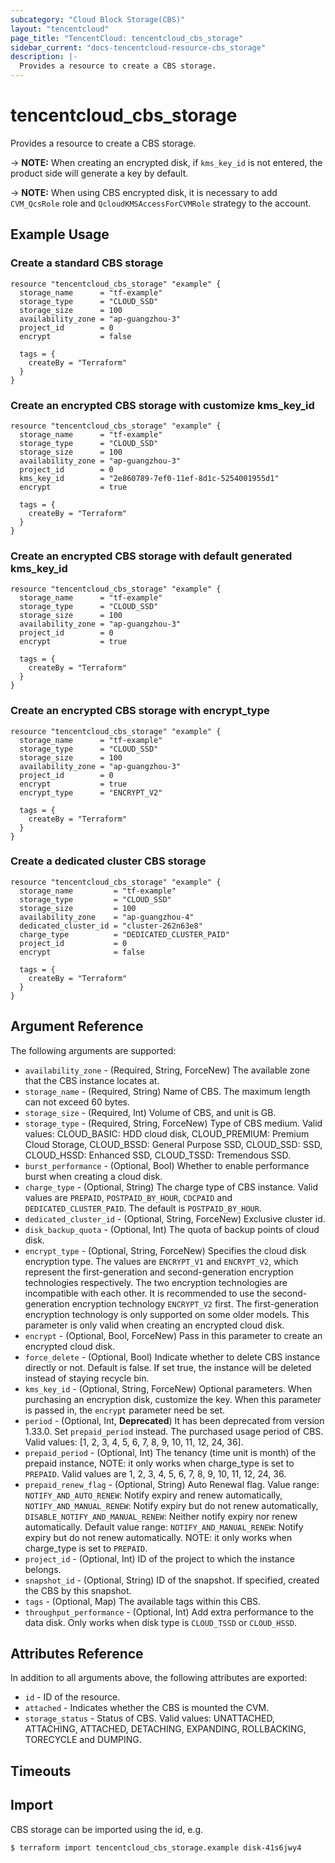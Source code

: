 ```yaml
---
subcategory: "Cloud Block Storage(CBS)"
layout: "tencentcloud"
page_title: "TencentCloud: tencentcloud_cbs_storage"
sidebar_current: "docs-tencentcloud-resource-cbs_storage"
description: |-
  Provides a resource to create a CBS storage.
---
```


# tencentcloud_cbs_storage

Provides a resource to create a CBS storage.

-> **NOTE:** When creating an encrypted disk, if `kms_key_id` is not entered, the product side will generate a key by default.

-> **NOTE:** When using CBS encrypted disk, it is necessary to add `CVM_QcsRole` role and `QcloudKMSAccessForCVMRole` strategy to the account.

## Example Usage

### Create a standard CBS storage

```hcl
resource "tencentcloud_cbs_storage" "example" {
  storage_name      = "tf-example"
  storage_type      = "CLOUD_SSD"
  storage_size      = 100
  availability_zone = "ap-guangzhou-3"
  project_id        = 0
  encrypt           = false

  tags = {
    createBy = "Terraform"
  }
}
```

### Create an encrypted CBS storage with customize kms_key_id

```hcl
resource "tencentcloud_cbs_storage" "example" {
  storage_name      = "tf-example"
  storage_type      = "CLOUD_SSD"
  storage_size      = 100
  availability_zone = "ap-guangzhou-3"
  project_id        = 0
  kms_key_id        = "2e860789-7ef0-11ef-8d1c-5254001955d1"
  encrypt           = true

  tags = {
    createBy = "Terraform"
  }
}
```

### Create an encrypted CBS storage with default generated kms_key_id

```hcl
resource "tencentcloud_cbs_storage" "example" {
  storage_name      = "tf-example"
  storage_type      = "CLOUD_SSD"
  storage_size      = 100
  availability_zone = "ap-guangzhou-3"
  project_id        = 0
  encrypt           = true

  tags = {
    createBy = "Terraform"
  }
}
```

### Create an encrypted CBS storage with encrypt_type

```hcl
resource "tencentcloud_cbs_storage" "example" {
  storage_name      = "tf-example"
  storage_type      = "CLOUD_SSD"
  storage_size      = 100
  availability_zone = "ap-guangzhou-3"
  project_id        = 0
  encrypt           = true
  encrypt_type      = "ENCRYPT_V2"

  tags = {
    createBy = "Terraform"
  }
}
```

### Create a dedicated cluster CBS storage

```hcl
resource "tencentcloud_cbs_storage" "example" {
  storage_name         = "tf-example"
  storage_type         = "CLOUD_SSD"
  storage_size         = 100
  availability_zone    = "ap-guangzhou-4"
  dedicated_cluster_id = "cluster-262n63e8"
  charge_type          = "DEDICATED_CLUSTER_PAID"
  project_id           = 0
  encrypt              = false

  tags = {
    createBy = "Terraform"
  }
}
```

## Argument Reference

The following arguments are supported:

* `availability_zone` - (Required, String, ForceNew) The available zone that the CBS instance locates at.
* `storage_name` - (Required, String) Name of CBS. The maximum length can not exceed 60 bytes.
* `storage_size` - (Required, Int) Volume of CBS, and unit is GB.
* `storage_type` - (Required, String, ForceNew) Type of CBS medium. Valid values: CLOUD_BASIC: HDD cloud disk, CLOUD_PREMIUM: Premium Cloud Storage, CLOUD_BSSD: General Purpose SSD, CLOUD_SSD: SSD, CLOUD_HSSD: Enhanced SSD, CLOUD_TSSD: Tremendous SSD.
* `burst_performance` - (Optional, Bool) Whether to enable performance burst when creating a cloud disk.
* `charge_type` - (Optional, String) The charge type of CBS instance. Valid values are `PREPAID`, `POSTPAID_BY_HOUR`, `CDCPAID` and `DEDICATED_CLUSTER_PAID`. The default is `POSTPAID_BY_HOUR`.
* `dedicated_cluster_id` - (Optional, String, ForceNew) Exclusive cluster id.
* `disk_backup_quota` - (Optional, Int) The quota of backup points of cloud disk.
* `encrypt_type` - (Optional, String, ForceNew) Specifies the cloud disk encryption type. The values are `ENCRYPT_V1` and `ENCRYPT_V2`, which represent the first-generation and second-generation encryption technologies respectively. The two encryption technologies are incompatible with each other. It is recommended to use the second-generation encryption technology `ENCRYPT_V2` first. The first-generation encryption technology is only supported on some older models. This parameter is only valid when creating an encrypted cloud disk.
* `encrypt` - (Optional, Bool, ForceNew) Pass in this parameter to create an encrypted cloud disk.
* `force_delete` - (Optional, Bool) Indicate whether to delete CBS instance directly or not. Default is false. If set true, the instance will be deleted instead of staying recycle bin.
* `kms_key_id` - (Optional, String, ForceNew) Optional parameters. When purchasing an encryption disk, customize the key. When this parameter is passed in, the `encrypt` parameter need be set.
* `period` - (Optional, Int, **Deprecated**) It has been deprecated from version 1.33.0. Set `prepaid_period` instead. The purchased usage period of CBS. Valid values: [1, 2, 3, 4, 5, 6, 7, 8, 9, 10, 11, 12, 24, 36].
* `prepaid_period` - (Optional, Int) The tenancy (time unit is month) of the prepaid instance, NOTE: it only works when charge_type is set to `PREPAID`. Valid values are 1, 2, 3, 4, 5, 6, 7, 8, 9, 10, 11, 12, 24, 36.
* `prepaid_renew_flag` - (Optional, String) Auto Renewal flag. Value range: `NOTIFY_AND_AUTO_RENEW`: Notify expiry and renew automatically, `NOTIFY_AND_MANUAL_RENEW`: Notify expiry but do not renew automatically, `DISABLE_NOTIFY_AND_MANUAL_RENEW`: Neither notify expiry nor renew automatically. Default value range: `NOTIFY_AND_MANUAL_RENEW`: Notify expiry but do not renew automatically. NOTE: it only works when charge_type is set to `PREPAID`.
* `project_id` - (Optional, Int) ID of the project to which the instance belongs.
* `snapshot_id` - (Optional, String) ID of the snapshot. If specified, created the CBS by this snapshot.
* `tags` - (Optional, Map) The available tags within this CBS.
* `throughput_performance` - (Optional, Int) Add extra performance to the data disk. Only works when disk type is `CLOUD_TSSD` or `CLOUD_HSSD`.

## Attributes Reference

In addition to all arguments above, the following attributes are exported:

* `id` - ID of the resource.
* `attached` - Indicates whether the CBS is mounted the CVM.
* `storage_status` - Status of CBS. Valid values: UNATTACHED, ATTACHING, ATTACHED, DETACHING, EXPANDING, ROLLBACKING, TORECYCLE and DUMPING.


## Timeouts

<no value>


## Import

CBS storage can be imported using the id, e.g.

```
$ terraform import tencentcloud_cbs_storage.example disk-41s6jwy4
```

